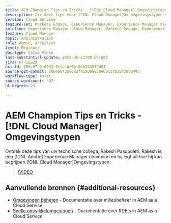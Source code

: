 ```yaml
---
title: AEM Champion Tips en Tricks - [!DNL Cloud Manager] Omgevingstypen
description: Zie deze tips voor [!DNL Cloud Manager]De omgevingstypen van AEM kampioen en expert, Rakesh Pasupuleti.
version: Cloud Service
feature-set: Marketo Engage, Experience Manager, Experience Manager Cloud Manager
solution: Experience Manager Cloud Manager, Marketo Engage, Experience Manager Cloud Manager
feature: Cloud Manager
topic: Administration
role: Admin, Architect
level: Beginner
doc-type: Value Video
last-substantial-update: 2023-05-11T00:00:00Z
jira: KT-13229
exl-id: 682c97c0-d563-4cfa-be6b-0eb22c675d21
source-git-commit: 7bbe86435c683f41509a8cbe6b117b354309644a
workflow-type: tm+mt
source-wordcount: '97'
ht-degree: 2%

---
```


# AEM Champion Tips en Tricks - [!DNL Cloud Manager] Omgevingstypen

Ontdek deze tips van uw technische collega, Rakesh Pasupuleti. Rakesh is een [!DNL Adobe] Experience Manager champion en hij legt uit hoe hij kan begrijpen [!DNL Cloud Manager]Omgevingstypen.

>[!VIDEO](https://video.tv.adobe.com/v/3419297?quality=12&learn=on)

## Aanvullende bronnen {#additional-resources}

* [Omgevingen beheren](https://experienceleague.adobe.com/docs/experience-manager-cloud-service/content/implementing/using-cloud-manager/manage-environments.html) - Documentatie over milieubeheer in AEM as a Cloud Service
* [Snelle ontwikkelomgevingen](https://experienceleague.adobe.com/docs/experience-manager-cloud-service/content/implementing/developing/rapid-development-environments.html) - Documentatie over RDE&#39;s in AEM as a Cloud Service
